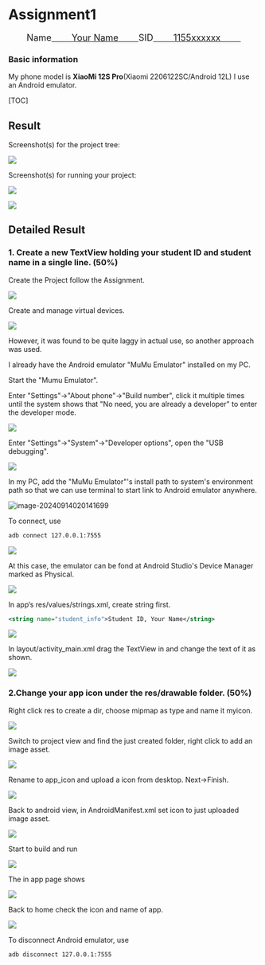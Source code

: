 # Assignment1

<div align=center style="font-size: 18px;">
    Name<u>&nbsp;&nbsp;&nbsp;&nbsp;&nbsp;&nbsp;&nbsp;&nbsp;</u><u>Your Name</u><u>&nbsp;&nbsp;&nbsp;&nbsp;&nbsp;&nbsp;&nbsp;&nbsp;</u>SID<u>&nbsp;&nbsp;&nbsp;&nbsp;&nbsp;&nbsp;&nbsp;&nbsp;</u><u>1155xxxxxx</u><u>&nbsp;&nbsp;&nbsp;&nbsp;&nbsp;&nbsp;&nbsp;&nbsp;</u>
</div>


### Basic information

My phone model is <strong>XiaoMi 12S Pro</strong>(Xiaomi 2206122SC/Android 12L)
I use an Android emulator.

[TOC]

<div style="page-break-after: always;"></div>

## Result

Screenshot(s) for the project tree:

<img src="https://cdn.jsdelivr.net/gh/MonsterXia/Piclibrary/Pic202501111734748.png"/>

Screenshot(s) for running your project:

<img src="https://cdn.jsdelivr.net/gh/MonsterXia/Piclibrary/Pic202501111734747.png"/>

![](https://cdn.jsdelivr.net/gh/MonsterXia/Piclibrary/Pic202501111735048.png)





## Detailed Result

### 1. Create a new TextView holding your student ID and student name in a single line. (50%)

Create the Project follow the Assignment.

![](https://cdn.jsdelivr.net/gh/MonsterXia/Piclibrary/Pic202501111735431.png)

 Create and manage virtual devices.

<img src="https://cdn.jsdelivr.net/gh/MonsterXia/Piclibrary/Pic202409132326506.png"/>

However, it was found to be quite laggy in actual use, so another approach was used.

I already have the Android emulator "MuMu Emulator" installed on my PC.

Start the "Mumu Emulator".

Enter "Settings"->"About phone"->"Build number", click it multiple times until the system shows that "No need, you are already a developer" to enter the developer mode.

<img src="https://cdn.jsdelivr.net/gh/MonsterXia/Piclibrary/Pic202409140153225.png"/>

Enter "Settings"->"System"->"Developer options", open the "USB debugging".

<img src="https://cdn.jsdelivr.net/gh/MonsterXia/Piclibrary/Pic202409140155898.png"/>

In my PC, add the "MuMu Emulator"'s install path to system's environment path so that we can use terminal to start link to Android emulator anywhere.

![image-20240914020141699](C:\Users\monst\AppData\Roaming\Typora\typora-user-images\image-20240914020141699.png)

To connect, use

```bash
adb connect 127.0.0.1:7555
```

<img src="https://cdn.jsdelivr.net/gh/MonsterXia/Piclibrary/Pic202409140204282.png"/>

At this case, the emulator can be fond at Android Studio's Device Manager marked as Physical.

<img src="https://cdn.jsdelivr.net/gh/MonsterXia/Piclibrary/Pic202409140206777.png"/>

In app‘s res/values/strings.xml, create string first.

```xml
<string name="student_info">Student ID, Your Name</string>
```

![](https://cdn.jsdelivr.net/gh/MonsterXia/Piclibrary/Pic202501111736096.png)

In layout/activity_main.xml drag the TextView in and change the text of it as shown.

![](https://cdn.jsdelivr.net/gh/MonsterXia/Piclibrary/Pic202501111737465.png)

### 2.Change your app icon under the res/drawable folder. (50%)

Right click res to create a dir, choose mipmap as type and name it myicon.

<img src="https://cdn.jsdelivr.net/gh/MonsterXia/Piclibrary/Pic202409220032299.png"/>

Switch to project view and find the just created folder, right click to add an image asset.

![](https://cdn.jsdelivr.net/gh/MonsterXia/Piclibrary/Pic202501111738058.png)

Rename to app_icon and upload a icon from desktop. Next->Finish.

<img src="https://cdn.jsdelivr.net/gh/MonsterXia/Piclibrary/Pic202409220036759.png"/>

Back to android view, in AndroidManifest.xml set icon to just uploaded image asset.

![](https://cdn.jsdelivr.net/gh/MonsterXia/Piclibrary/Pic202501111738892.png)

Start to build and run

<img src="https://cdn.jsdelivr.net/gh/MonsterXia/Piclibrary/Pic202409220046205.png"/>

The in app page shows

<img src="https://cdn.jsdelivr.net/gh/MonsterXia/Piclibrary/Pic202501111734747.png"/>



Back to home check the icon and name of app.

![](https://cdn.jsdelivr.net/gh/MonsterXia/Piclibrary/Pic202501111735048.png)



To disconnect Android emulator, use

```bash
adb disconnect 127.0.0.1:7555
```

